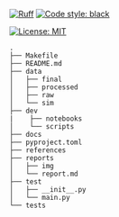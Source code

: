 
[![Ruff](https://img.shields.io/endpoint?url=https://raw.githubusercontent.com/charliermarsh/ruff/main/assets/badge/v2.json)](https://github.com/astral-sh/ruff)
[![Code style: black](https://img.shields.io/badge/code%20style-black-000000.svg)](https://github.com/psf/black)
<!-- [![PyPi version](https://badgen.net/pypi/v/mltrainer/)](https://pypi.org/project/mltrainer/) -->
[![License: MIT](https://img.shields.io/badge/License-MIT-yellow.svg)](https://opensource.org/licenses/MIT)

```
.
├── Makefile
├── README.md
├── data
│   ├── final
│   ├── processed
│   ├── raw
│   └── sim
├── dev
|    ├── notebooks
│    └── scripts
├── docs
├── pyproject.toml
├── references
├── reports
│   ├── img
│   └── report.md
├── test
│   ├── __init__.py
│   └── main.py
└── tests
```
